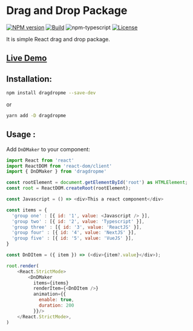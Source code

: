 # Drag and Drop Package

[![NPM version][npm-image]][npm-url]
[![Build][github-build]][github-build-url]
![npm-typescript]
[![License][github-license]][github-license-url]

It is simple React drag and drop package.

## [**Live Demo**](https://rasoul678.github.io/dragdropme/)

## Installation:

```bash
npm install dragdropme --save-dev
```

or

```bash
yarn add -D dragdropme
```

## Usage :

Add `DnDMaker` to your component:

```js
import React from 'react'
import ReactDOM from 'react-dom/client'
import { DnDMaker } from 'dragdropme'

const rootElement = document.getElementById('root') as HTMLElement;
const root = ReactDOM.createRoot(rootElement);

const Javascript = () => <div>This a react component</div>

const items = {
  'group one' : [{ id: '1', value: <Javascript /> }],
  'group two' : [{ id: '2', value: 'Typescript' }],
  'group three' : [{ id: '3', value: 'ReactJS' }],
  'group four' : [{ id: '4', value: 'NextJS' }],
  'group five' : [{ id: '5', value: 'VueJS' }],
}

const DnDItem = ({ item }) => (<div>{item?.value}</div>);

root.render(
    <React.StrictMode>
        <DnDMaker
          items={items}
          renderItem={<DnDItem />}
          animation={{
            enable: true,
            duration: 200
          }}/>
    </React.StrictMode>,
)

```

[npm-url]: https://www.npmjs.com/package/dragdropme
[npm-image]: https://img.shields.io/npm/v/dragdropme
[github-license]: https://img.shields.io/github/license/Rasoul678/dragdropme
[github-license-url]: https://github.com/Rasoul678/dragdropme/blob/master/LICENSE
[github-build]: https://github.com/Rasoul678/dragdropme/actions/workflows/publish.yml/badge.svg
[github-build-url]: https://github.com/Rasoul678/dragdropme/actions/workflows/publish.yml
[npm-typescript]: https://img.shields.io/npm/types/dragdropme
